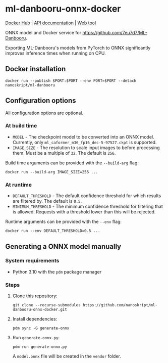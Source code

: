 # ml-danbooru-onnx-docker

[Docker Hub](https://hub.docker.com/r/nanoskript/ml-danbooru)
| [API documentation](https://ml-danbooru.nanoskript.dev/docs)
| [Web tool](https://nanoskript.dev/tools/ml-danbooru/)

ONNX model and Docker service for <https://github.com/7eu7d7/ML-Danbooru>.

Exporting ML-Danbooru's models from PyTorch to ONNX significantly improves
inference times when running on CPU.

## Docker installation

```
docker run --publish $PORT:$PORT --env PORT=$PORT --detach nanoskript/ml-danbooru
```

## Configuration options

All configuration options are optional.

### At build time

- `MODEL` - The checkpoint model to be converted into an ONNX model.
  Currently, only `ml_caformer_m36_fp16_dec-5-97527.ckpt` is supported.
- `IMAGE_SIZE` - The resolution to scale input images to before processing them.
  Must be a multiple of `32`. The default is `256`.

Build time arguments can be provided with the `--build-arg` flag:

```
docker run --build-arg IMAGE_SIZE=256 ...
```

### At runtime

- `DEFAULT_THRESHOLD` - The default confidence threshold for which results are filtered
  by. The default is `0.5`.
- `MINIMUM_THRESHOLD` - The minimum confidence threshold for filtering that is allowed.
  Requests with a threshold lower than this will be rejected.

Runtime arguments can be provided with the `--env` flag:

```
docker run --env DEFAULT_THRESHOLD=0.5 ... 
```

## Generating a ONNX model manually

### System requirements

- Python 3.10 with the `pdm` package manager

### Steps

1. Clone this repository:

   ```
   git clone --recurse-submodules https://github.com/nanoskript/ml-danbooru-onnx-docker.git
   ```

2. Install dependencies:

   ```
   pdm sync -G generate-onnx
   ```

3. Run `generate-onnx.py`:

   ```
   pdm run generate-onnx.py
   ```

   A `model.onnx` file will be created in the `vendor` folder.
